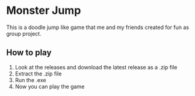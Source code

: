 # Monster Jump
 This is a doodle jump like game that me and my friends created for fun as group project.
 
 ## How to play
1. Look at the releases and download the latest release as a .zip file
2. Extract the .zip file
3. Run the .exe 
4. Now you can play the game
